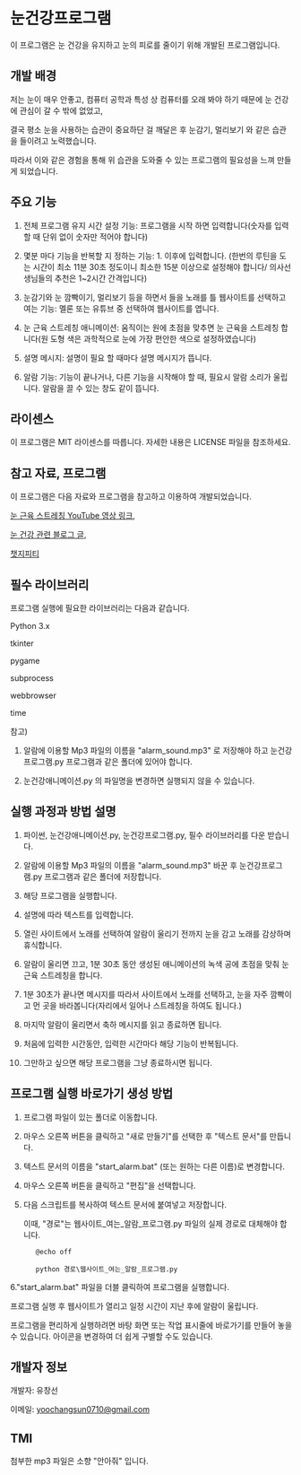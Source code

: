 # 눈건강프로그램

이 프로그램은 눈 건강을 유지하고 눈의 피로를 줄이기 위해 개발된 프로그램입니다. 


## 개발 배경

저는 눈이 매우 안좋고, 컴퓨터 공학과 특성 상 컴퓨터를 오래 봐야 하기 때문에 눈 건강에 관심이 갈 수 밖에 없었고, 

결국 평소 눈을 사용하는 습관이 중요하단 걸 깨달은 후 눈감기, 멀리보기 와 같은 습관을 들이려고 노력했습니다.

따라서 이와 같은 경험을 통해 위 습관을 도와줄 수 있는 프로그램의 필요성을 느껴 만들게 되었습니다.


## 주요 기능

1. 전체 프로그램 유지 시간 설정 기능: 프로그램을 시작 하면 입력합니다(숫자를 입력 할 때 단위 없이 숫자만 적어야 합니다)

2. 몇분 마다 기능을 반복할 지 정하는 기능: 1. 이후에 입력합니다.
   (한번의 루틴을 도는 시간이 최소 11분 30초 정도이니 최소한 15분 이상으로 설정해야 합니다/ 의사선생님들의 추천은 1~2시간 간격입니다)

4. 눈감기와 눈 깜빡이기, 멀리보기 등을 하면서 들을 노래를 틀 웹사이트를 선택하고 여는 기능: 멜론 또는 유튜브 중 선택하여 웹사이트를 엽니다.

5. 눈 근육 스트레칭 애니메이션: 움직이는 원에 초점을 맞추면 눈 근육을 스트레칭 합니다(원 도형 색은 과학적으로 눈에 가장 편안한 색으로 설정하였습니다)

6. 설명 메시지: 설명이 필요 할 때마다 설명 메시지가 뜹니다.

7. 알람 기능: 기능이 끝나거나, 다른 기능을 시작해야 할 때, 필요시 알람 소리가 울립니다. 알람을 끌 수 있는 창도 같이 뜹니다.


## 라이센스

이 프로그램은 MIT 라이센스를 따릅니다. 자세한 내용은 LICENSE 파일을 참조하세요.


## 참고 자료, 프로그램


이 프로그램은 다음 자료와 프로그램을 참고하고 이용하여 개발되었습니다.

[눈 근육 스트레칭 YouTube 영상 링크](https://www.youtube.com/watch?v=v17nMtAQDOQ),

[눈 건강 관련 블로그 글](https://www.bnviit.com/blog/health/%EC%86%8C%EC%A4%91%ED%95%9C-%EB%82%B4-%EB%88%88%EC%9D%84-%EC%A7%80%ED%82%A4%EB%A0%A4%EB%A9%B4-%EC%9D%BC%EC%83%81-%EC%86%8D-%EC%9E%91%EC%9D%80-%EC%8A%B5%EA%B4%80%EC%9C%BC%EB%A1%9C-%ED%8F%89%EC%83%9D/),

[챗지피티](https://chat.openai.com/)


## 필수 라이브러리

프로그램 실행에 필요한 라이브러리는 다음과 같습니다.


Python 3.x

tkinter

pygame

subprocess

webbrowser

time

참고)
1. 알람에 이용할 Mp3 파일의 이름을 "alarm_sound.mp3" 로 저장해야 하고 눈건강프로그램.py 프로그램과 같은 폴더에 있어야 합니다.

2. 눈건강애니메이션.py 의 파일명을 변경하면 실행되지 않을 수 있습니다.


## 실행 과정과 방법 설명

1. 파이썬, 눈건강애니메이션.py, 눈건강프로그램.py, 필수 라이브러리를 다운 받습니다.

2. 알람에 이용할 Mp3 파일의 이름을 "alarm_sound.mp3" 바꾼 후 눈건강프로그램.py 프로그램과 같은 폴더에 저장합니다.

3. 해당 프로그램을 실행합니다.

4. 설명에 따라 텍스트를 입력합니다.

5. 열린 사이트에서 노래를 선택하여 알람이 울리기 전까지 눈을 감고 노래를 감상하며 휴식합니다.

6. 알람이 울리면 끄고, 1분 30초 동안 생성된 애니메이션의 녹색 공에 초점을 맞춰 눈 근육 스트레칭을 합니다.

7. 1분 30초가 끝나면 메시지를 따라서 사이트에서 노래를 선택하고, 눈을 자주 깜빡이고 먼 곳을 바라봅니다(자리에서 일어나 스트레칭을 하여도 됩니다.)

8. 마지막 알람이 울리면서 축하 메시지를 읽고 종료하면 됩니다.

9. 처음에 입력한 시간동안, 입력한 시간마다 해당 기능이 반복됩니다.

10. 그만하고 싶으면 해당 프로그램을 그냥 종료하시면 됩니다.


## 프로그램 실행 바로가기 생성 방법

1. 프로그램 파일이 있는 폴더로 이동합니다.

2. 마우스 오른쪽 버튼을 클릭하고 "새로 만들기"를 선택한 후 "텍스트 문서"를 만듭니다.

3. 텍스트 문서의 이름을 "start_alarm.bat" (또는 원하는 다른 이름)로 변경합니다.

4. 마우스 오른쪽 버튼을 클릭하고 "편집"을 선택합니다.

5. 다음 스크립트를 복사하여 텍스트 문서에 붙여넣고 저장합니다.

   이때, "경로"는 웹사이트_여는_알람_프로그램.py 파일의 실제 경로로 대체해야 합니다.

   ```batch
      @echo off

      python 경로\웹사이트_여는_알람_프로그램.py
6."start_alarm.bat" 파일을 더블 클릭하여 프로그램을 실행합니다.

   프로그램 실행 후 웹사이트가 열리고 일정 시간이 지난 후에 알람이 울립니다. 

   프로그램을 편리하게 실행하려면 바탕 화면 또는 작업 표시줄에 바로가기를 만들어 놓을 수 있습니다. 아이콘을 변경하여 더 쉽게 구별할 수도 있습니다.


## 개발자 정보

개발자: 유창선

이메일: yoochangsun0710@gmail.com


## TMI

첨부한 mp3 파일은 소향 "안아줘" 입니다.


